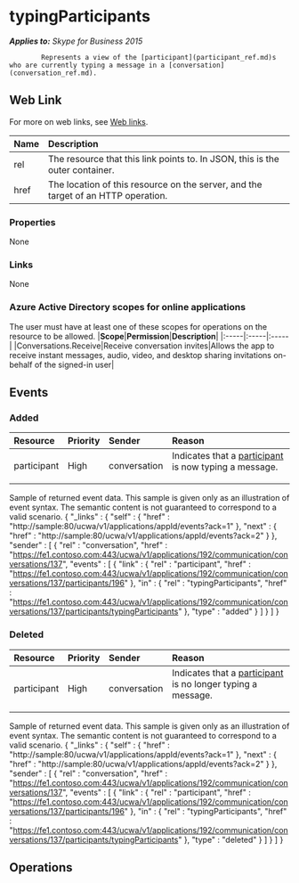 # typingParticipants

 _**Applies to:** Skype for Business 2015_


            Represents a view of the [participant](participant_ref.md)s who are currently typing a message in a [conversation](conversation_ref.md).
            

## Web Link
<a name = "sectionSection0"> </a>

For more on web links, see [Web links](WebLinks.md).


|**Name**|**Description**|
|:-----|:-----|
|rel|The resource that this link points to. In JSON, this is the outer container.|
|href|The location of this resource on the server, and the target of an HTTP operation.|

### Properties



None

### Links



None

### Azure Active Directory scopes for online applications



The user must have at least one of these scopes for operations on the resource to be allowed.
|**Scope**|**Permission**|**Description**|
|:-----|:-----|:-----|
|Conversations.Receive|Receive conversation invites|Allows the app to receive instant messages, audio, video, and desktop sharing invitations on-behalf of the signed-in user|

## Events
<a name="sectionSection2"></a>

### Added



|**Resource**|**Priority**|**Sender**|**Reason**|
|:-----|:-----|:-----|:-----|
|participant|High|conversation|Indicates that a [participant](participant_ref.md) is now typing a message.</p><p></p>|
Sample of returned event data.
This sample is given only as an illustration of event syntax. The semantic content is not guaranteed to correspond to a valid scenario.
{
  "_links" : {
    "self" : {
      "href" : "http://sample:80/ucwa/v1/applications/appId/events?ack=1"
    },
    "next" : {
      "href" : "http://sample:80/ucwa/v1/applications/appId/events?ack=2"
    }
  },
  "sender" : [
    {
      "rel" : "conversation",
      "href" : "https://fe1.contoso.com:443/ucwa/v1/applications/192/communication/conversations/137",
      "events" : [
        {
          "link" : {
            "rel" : "participant",
            "href" : "https://fe1.contoso.com:443/ucwa/v1/applications/192/communication/conversations/137/participants/196"
          },
          "in" : {
            "rel" : "typingParticipants",
            "href" : "https://fe1.contoso.com:443/ucwa/v1/applications/192/communication/conversations/137/participants/typingParticipants"
          },
          "type" : "added"
        }
      ]
    }
  ]
}


### Deleted



|**Resource**|**Priority**|**Sender**|**Reason**|
|:-----|:-----|:-----|:-----|
|participant|High|conversation|Indicates that a [participant](participant_ref.md) is no longer typing a message.</p><p></p>|
Sample of returned event data.
This sample is given only as an illustration of event syntax. The semantic content is not guaranteed to correspond to a valid scenario.
{
  "_links" : {
    "self" : {
      "href" : "http://sample:80/ucwa/v1/applications/appId/events?ack=1"
    },
    "next" : {
      "href" : "http://sample:80/ucwa/v1/applications/appId/events?ack=2"
    }
  },
  "sender" : [
    {
      "rel" : "conversation",
      "href" : "https://fe1.contoso.com:443/ucwa/v1/applications/192/communication/conversations/137",
      "events" : [
        {
          "link" : {
            "rel" : "participant",
            "href" : "https://fe1.contoso.com:443/ucwa/v1/applications/192/communication/conversations/137/participants/196"
          },
          "in" : {
            "rel" : "typingParticipants",
            "href" : "https://fe1.contoso.com:443/ucwa/v1/applications/192/communication/conversations/137/participants/typingParticipants"
          },
          "type" : "deleted"
        }
      ]
    }
  ]
}


## Operations



<a name="sectionSection2"></a>

